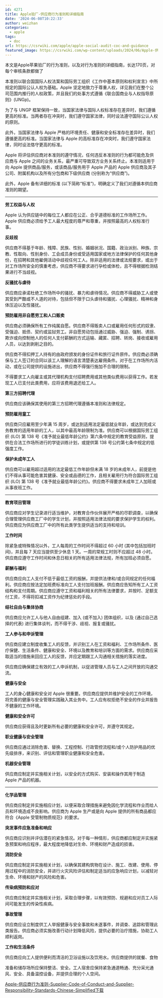 ```yaml
---
id: 4271
title: Apple验厂-供应商行为准则和详细指南
date: '2024-06-08T10:22:33'
author: weizhan
categories:
  - apple
tags:
  - doc
url: https://csrwiki.com/apple/apple-social-audit-coc-and-guidance
featured_image: https://csrwiki.com/wp-content/uploads/2024/06/Apple-供应商行为准则-Supplier-Code-of-Conduct-and-Supplier-Responsibility-Standards-Chinese-Simplified.webp
---
```


本文是Apple苹果验厂的行为准则，以及对行为准则的详细指南，长达170页，对每个审核条款都做了

本准则以联合国国际人权法案和国际劳工组织《工作中基本原则和权利宣言》中所规定的国际公认人权为基础。Apple 坚定地致力于尊重人权，详见我们在整个公司范围内推行的人权政策，并且我们的处事方式遵循《联合国商业与人权指导原则》(UNGp)。

为了与 UNGP 框架保持一致，当国家法律与国际人权标准存在差异时，我们遵循更高的标准。当两者存在冲突时，我们遵守国家法律，同时设法遵守国际公认人权的原则。

此外，当国家法律与 Apple 严格的环境责任、健康和安全标准存在差异时，我们遵循更高的标准。当国家法律与 Apple 的高标准存在冲突时，我们遵守国家法律，同时设法恪守更高的标准。

Apple 将评估供应商对本准则的遵守情况，任何违反本准则的行为都可能危及供应商与 Apple 之间的业务关系，最严重可导致双方业务关系终止。本准则适用于向 Apple 提供商品/服务，或该商品/服务用于 Apple 产品的 Apple 供应商及其子公司、附属机构以及所有分包商和下级供应商 (分别称为“供应商”)。

此外，Apple 备有详细的标准 (以下简称“标准”)，明确定义了我们对遵循本供应商准则的期望。

***

**劳工权益与人权**

Apple 认为供应链中的每位工人都应在公正、合乎道德标准的工作场所工作。Apple 供应商必须给予工人最大程度的尊严和尊重，并按照最高的人权标准行事。

**反歧视**

供应商不得基于年龄、残障、民族、性别、婚姻状况、国籍、政治派别、种族、宗教、性取向、性别身份、工会成员身份或受适用国家或地方法律保护的任何其他身份，在招聘和其他雇佣活动中歧视任何工人。除非适用的法律或法规要求，或出于对工作场所安全的慎重考虑，供应商不得要求进行孕检或体检，且不得根据检测结果进行不当歧视。

**反骚扰与虐待**

供应商应承诺杜绝工作场所中的骚扰、暴力和虐待情况。供应商不得威胁工人或使其受到严酷或不人道的对待，包括但不限于口头虐待和骚扰、心理骚扰、精神和身体压迫以及性骚扰。

**预防雇用非自愿劳工和人口贩卖**

供应商必须确保所有工作纯属自愿。供应商不得贩卖人口或雇用任何形式的奴隶、受强迫、抵债、契约或监狱劳工。非自愿劳动包括通过威胁、强迫、强制、诱拐、欺诈或向控制他人的任何人支付薪酬的方式运输、藏匿、招聘、转岗、接收或雇用人员，以达到剥削之目的。

供应商不得扣押工人持有的由政府颁发的身份证件和旅行证件原件。供应商必须确保与工人签订的合同以该工人理解的语言清楚表达雇佣条件。对于在工作场所内活动，或在公司提供的设施进出，供应商不得强行施加不合理的限制。

不得要求工人向雇主或其代理机构支付招聘费用或其他类似费用以获得工作。若发现工人已支付此类费用，应将该费用退还给工人。

**第三方招聘代理**

供应商应该确保其使用的第三方招聘代理遵循本准则和法律规定。

**预防雇用童工**

供应商只应雇用至少年满 15 周岁，或达到适用法定最低就业年龄，或达到完成义务教育的适用年龄的工人，以其中最高年龄限制为准。供应商可以根据国际劳工组织 (ILO) 第 138 号《准予就业最低年龄公约》第六条中规定的教育受益原则，提供在合法工作场所进行的学徒训练计划，或提供第 138 号公约第七条中规定的低强度工作。

**保护未成年工人**

供应商可以雇用超过适用的法定最低工作年龄但未满 18 岁的未成年人，前提是他们不得从事可能危害其健康、安全或品德的工作，且相关雇用行为符合国际劳工组织 (ILO) 第 138 号《准予就业最低年龄公约》。供应商不得要求未成年工人加班或从事夜班工作。

***

**教育项目管理**

供应商应对学生记录进行适当维护，对教育合作伙伴展开严格的尽职调查，以确保合理管理供应商工厂中的学生计划，并按照适用法律法规的要求保护学生的权利。供应商应为供应商工厂中的所有此类学生提供适当的支持和培训。

**工作时间**

除紧急或特殊情况以外，工人每周的工作时间不得超过 60 小时 (其中包括加班时间)，并且每 7 天应当提供至少休息 1 天。一周的常规工时则不应超过 48 小时。供应商应遵守工作时间和休息日相关的所有适用法律法规，所有加班必须自愿。

**薪酬与福利**

供应商应向工人支付不低于最低工资的报酬，并提供法律和/或合同规定的任何福利。供应商应按法定加班费标准向工人支付加班报酬。供应商应告知所有工人工资结构和支付周期。供应商应遵守工资和福利相关的所有法律要求，并按时、足额支付工资，不得将扣减工资作为纪律惩处的手段。

**结社自由与集体协商**

供应商应允许工人与他人自由组建、加入 (或不加入) 团体组织，以及 (通过自己选择的代表) 进行集体谈判，而不得干涉、歧视、报复或骚扰。

**工人参与和申诉管理**

供应商应建立制度收集工人的反馈，并识别工人在工资和福利、工作场所条件、医疗保健、生活条件、健康和安全、环境以及教育和培训等方面的需求。供应商应采取适当的措施来回应工人的反馈，并应定期跟工人沟通相关措施的落实进度。

供应商应确保建立有效的工人申诉机制，以促进管理人员与工人之间开放的沟通交流。

**健康与安全**

工人的身心健康和安全对 Apple 很重要。供应商应提供并维护安全的工作环境，将完善的健康与安全管理实践融入其业务中。工人应有权拒绝不安全的作业并报告不健康的工作环境。

**健康和安全许可**

供应商应获得且及时更新所有必要的健康和安全许可，并遵守其规定。

**职业健康与安全管理**

供应商应通过消除危害、替换、工程控制、行政管控流程和/或个人防护用品的优先级排序，来识别、评估和管理职业健康和安全危害。

**机器安全管理**

供应商应制定并实施相关计划，以安全的方式购买、安装和操作其用于制造 Apple 产品的机器。

***

**化学品管理**

供应商应制定并实施相应计划，以便采取合理措施来避免因化学流程和作业而给人员和环境造成不良影响。供应商为 Apple 生产或是向 Apple 提供的所有商品都应符合《Apple 受管制物质规范》的要求。

**突发事件应急准备和响应**

供应商应识别并评估潜在的紧急情况。对于每一种情形，供应商都应制定并实施紧急预案和响应程序，最大程度地降低对生命、环境和财产造成的损害。

**消防安全**

供应商应制定并实施相关计划，以确保其建构筑物在设计、施工、改建、使用、停用过程中的消防安全，并进行火灾风险评估和制定适当的应急响应计划，以减轻对生命、环境和财产的风险和危害。

**传染病预防和应对**

供应商应制定并实施相关计划，采取合理步骤，以有效预防、规避和应对员工人际间可能发生的传染性疾病。

**事故管理**

供应商应设立制度供工人举报健康与安全事故和未遂事件，并调查、追踪和管理此类报告。供应商必须实施改善行动计划降低风险，提供必要的治疗措施，协助工人顺利返岗。

**工作和生活条件**

供应商应向工人提供便利而清洁的卫浴设施以及饮用水。供应商提供的就餐、食物

准备和储存场所应保持整洁、安全。工人宿舍应保持紧急通道畅通、充分采光通风、安全、具备温控设备，并提供合理的个人空间。

[Apple-供应商行为准则-Supplier-Code-of-Conduct-and-Supplier-Responsibility-Standards-Chinese-Simplified](https://csrwiki.com/wp-content/uploads/2024/06/Apple-供应商行为准则-Supplier-Code-of-Conduct-and-Supplier-Responsibility-Standards-Chinese-Simplified.pdf)[下载](https://csrwiki.com/wp-content/uploads/2024/06/Apple-供应商行为准则-Supplier-Code-of-Conduct-and-Supplier-Responsibility-Standards-Chinese-Simplified.pdf)
